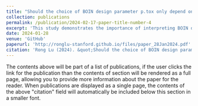 ```yaml
---
title: "Should the choice of BOIN design parameter p.tox only depend on the target DLT rate?"
collection: publications
permalink: /publication/2024-02-17-paper-title-number-4
excerpt: 'This study demonstrates the importance of interpreting BOIN design parameter p.tox as an interval of toxicity rates that are considered too toxic, rather than one prespecified value that corresponds to the lowest toxicity probability that is deemed overly toxic. When designing a dose-finding trial using BOIN, it is important to perform simulation studies to identify equivalent sets of BOIN design parameters that can generate the same boundary table so that we can better compare the safety properties of different boundary tables. '
date: 2024-01-28
venue: 'GitHub'
paperurl: 'http://ronglu-stanford.github.io/files/paper_28Jan2024.pdf'
citation: 'Rong Lu (2024). &quot;Should the choice of BOIN design parameter p.tox only depend on the target DLT rate?&quot; <i>GitHub</i>. http://ronglu-stanford.github.io/files/paper_28Jan2024.pdf.'
---
```


The contents above will be part of a list of publications, if the user clicks the link for the publication than the contents of section will be rendered as a full page, allowing you to provide more information about the paper for the reader. When publications are displayed as a single page, the contents of the above "citation" field will automatically be included below this section in a smaller font.
